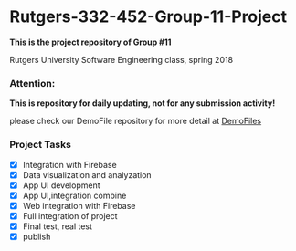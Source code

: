# Rutgers-332-452-Group-11-Project

**This is the project repository of Group #11**

Rutgers University Software Engineering class, spring 2018

### Attention:

**This is repository for daily updating, not for any submission activity!**

please check our DemoFile repository for more detail at [DemoFiles](https://github.com/YaochengTong/DemoFiles)

### Project Tasks

* [x] Integration with Firebase
* [x] Data visualization and analyzation
* [x] App UI development
* [x] App UI,integration combine
* [x] Web integration with Firebase
* [x] Full integration of project
* [x] Final test, real test
* [x] publish
